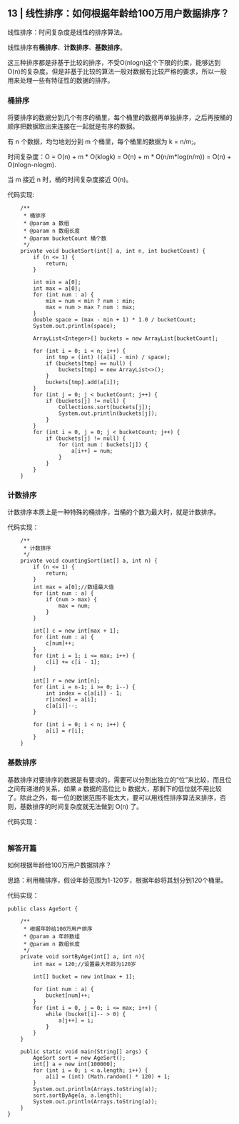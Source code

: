 
## 13 | 线性排序：如何根据年龄给100万用户数据排序？

线性排序：时间复杂度是线性的排序算法。

线性排序有**桶排序**、**计数排序**、**基数排序**。

这三种排序都是非基于比较的排序，不受O(nlogn)这个下限的约束，能够达到O(n)的复杂度。但是非基于比较的算法一般对数据有比较严格的要求，所以一般用来处理一些有特征性的数据的排序。

### 桶排序

将要排序的数据分到几个有序的桶里，每个桶里的数据再单独排序，之后再按桶的顺序把数据取出来连接在一起就是有序的数据。

有 n 个数据，均匀地划分到 m 个桶里，每个桶里的数据为 k = n/m;。

时间复杂度：O = O(n) + m * O(klogk) = O(n) + m * O(n/m*log(n/m)) = O(n) + O(nlogn-nlogm).

当 m 接近 n 时，桶的时间复杂度接近 O(n)。

代码实现:
```
    /**
     * 桶排序
     * @param a 数组
     * @param n 数组长度
     * @param bucketCount 桶个数
     */
    private void bucketSort(int[] a, int n, int bucketCount) {
        if (n <= 1) {
            return;
        }

        int min = a[0];
        int max = a[0];
        for (int num : a) {
            min = num < min ? num : min;
            max = num > max ? num : max;
        }
        double space = (max - min + 1) * 1.0 / bucketCount;
        System.out.println(space);

        ArrayList<Integer>[] buckets = new ArrayList[bucketCount];

        for (int i = 0; i < n; i++) {
            int tmp = (int) ((a[i] - min) / space);
            if (buckets[tmp] == null) {
                buckets[tmp] = new ArrayList<>();
            }
            buckets[tmp].add(a[i]);
        }
        for (int j = 0; j < bucketCount; j++) {
            if (buckets[j] != null) {
                Collections.sort(buckets[j]);
                System.out.println(buckets[j]);
            }
        }
        for (int i = 0, j = 0; j < bucketCount; j++) {
            if (buckets[j] != null) {
                for (int num : buckets[j]) {
                    a[i++] = num;
                }
            }
        }
    }
```

### 计数排序

计数排序本质上是一种特殊的桶排序，当桶的个数为最大时，就是计数排序。

代码实现：
```
    /**
     * 计数排序
     */
    private void countingSort(int[] a, int n) {
        if (n <= 1) {
            return;
        }
        int max = a[0];//数组最大值
        for (int num : a) {
            if (num > max) {
                max = num;
            }
        }

        int[] c = new int[max + 1];
        for (int num : a) {
            c[num]++;
        }
        for (int i = 1; i <= max; i++) {
            c[i] += c[i - 1];
        }

        int[] r = new int[n];
        for (int i = n-1; i >= 0; i--) {
            int index = c[a[i]] - 1;
            r[index] = a[i];
            c[a[i]]--;
        }

        for (int i = 0; i < n; i++) {
            a[i] = r[i];
        }
    }
```


### 基数排序

基数排序对要排序的数据是有要求的，需要可以分割出独立的“位”来比较，而且位之间有递进的关系，如果 a 数据的高位比 b 数据大，那剩下的低位就不用比较了。除此之外，每一位的数据范围不能太大，要可以用线性排序算法来排序，否则，基数排序的时间复杂度就无法做到 O(n) 了。

代码实现：
```

```

### 解答开篇

如何根据年龄给100万用户数据排序？

思路：利用桶排序，假设年龄范围为1-120岁，根据年龄将其划分到120个桶里。

代码实现：
```
public class AgeSort {

    /**
     * 根据年龄给100万用户排序
     * @param a 年龄数组
     * @param n 数组长度
     */
    private void sortByAge(int[] a, int n){
        int max = 120;//设置最大年龄为120岁

        int[] bucket = new int[max + 1];

        for (int num : a) {
            bucket[num]++;
        }
        for (int i = 0, j = 0; i <= max; i++) {
            while (bucket[i]-- > 0) {
                a[j++] = i;
            }
        }
    }

    public static void main(String[] args) {
        AgeSort sort = new AgeSort();
        int[] a = new int[100000];
        for (int i = 0; i < a.length; i++) {
            a[i] = (int) (Math.random() * 120) + 1;
        }
        System.out.println(Arrays.toString(a));
        sort.sortByAge(a, a.length);
        System.out.println(Arrays.toString(a));
    }
}
```